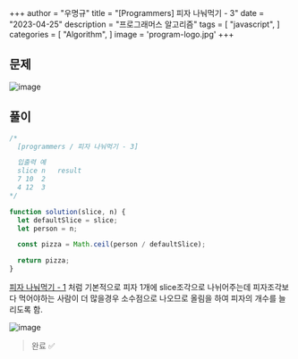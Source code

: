 +++
author = "우명규"
title = "[Programmers] 피자 나눠먹기 - 3"
date = "2023-04-25"
description = "프로그래머스 알고리즘"
tags = [
    "javascript",
]
categories = [
    "Algorithm",
]
image = 'program-logo.jpg'
+++

<!--more-->

## 문제

![image](https://user-images.githubusercontent.com/67165016/234262096-a732b9cb-2d57-45ed-81e3-0fd931198050.png)

## 풀이

```javascript
/*
  [programmers / 피자 나눠먹기 - 3]

  입출력 예
  slice	n	result
  7	10	2
  4	12	3
*/

function solution(slice, n) {
  let defaultSlice = slice;
  let person = n;

  const pizza = Math.ceil(person / defaultSlice);

  return pizza;
}
```

[피자 나눠먹기 - 1](https://myeongcode.github.io/p/programmers-%ED%94%BC%EC%9E%90-%EB%82%98%EB%88%A0%EB%A8%B9%EA%B8%B0-1/) 처럼 기본적으로 피자 1개에 slice조각으로 나뉘어주는데 피자조각보다 먹어야하는 사람이 더 많을경우 소수점으로 나오므로 올림을 하여 피자의 개수를 늘리도록 함.

![image](https://user-images.githubusercontent.com/67165016/234264408-f65042ea-7596-42c8-948d-1322da14d737.png)

> 완료 ✅

